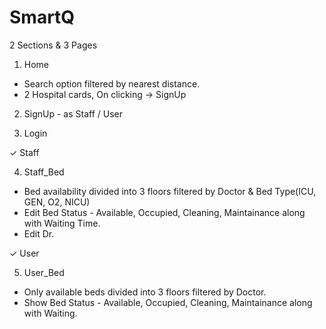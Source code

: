 # SmartQ

2 Sections & 3 Pages

1. Home
- Search option filtered by nearest distance.
- 2 Hospital cards, On clicking -> SignUp

2. SignUp - as Staff / User

3. Login


✓ Staff

4. Staff_Bed 
- Bed availability divided into 3 floors filtered by Doctor & Bed Type(ICU, GEN, O2, NICU)
- Edit Bed Status - Available, Occupied, Cleaning, Maintainance along with Waiting Time.
- Edit Dr. 


✓ User

5. User_Bed
- Only available beds divided into 3 floors filtered by Doctor.
- Show Bed Status - Available, Occupied, Cleaning, Maintainance along with Waiting.



